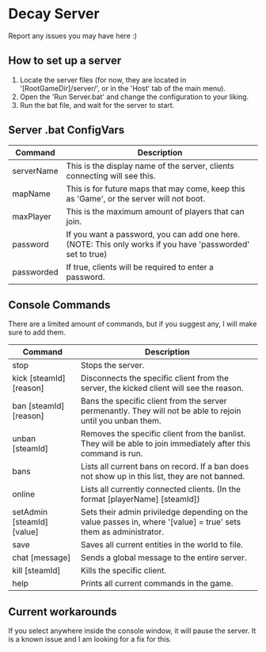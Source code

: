 # Decay Server
Report any issues you may have here :)

## How to set up a server
1. Locate the server files (for now, they are located in '[RootGameDir]/server/', or in the 'Host' tab of the main menu).
2. Open the 'Run Server.bat' and change the configuration to your liking.
3. Run the bat file, and wait for the server to start.

## Server .bat ConfigVars

| Command  | Description |
| ------------- | ------------- |
| serverName  | This is the display name of the server, clients connecting will see this.  |
| mapName  | This is for future maps that may come, keep this as 'Game', or the server will not boot.  |
| maxPlayer  | This is the maximum amount of players that can join.  |
| password  | If you want a password, you can add one here. (NOTE: This only works if you have 'passworded' set to true)  |
| passworded  | If true, clients will be required to enter a password.  |

## Console Commands
There are a limited amount of commands, but if you suggest any, I will make sure to add them.

| Command  | Description |
| ------------- | ------------- |
| stop  | Stops the server.  |
| kick [steamId] [reason]  | Disconnects the specific client from the server, the kicked client will see the reason.  |
| ban [steamId] [reason]  | Bans the specific client from the server permenantly. They will not be able to rejoin until you unban them. |
| unban [steamId]  | Removes the specific client from the banlist. They will be able to join immediately after this command is run.  |
| bans  | Lists all current bans on record. If a ban does not show up in this list, they are not banned.  |
| online  | Lists all currently connected clients. (In the format [playerName] [steamId])  |
| setAdmin [steamId] [value]  | Sets their admin priviledge depending on the value passes in, where '[value] = true' sets them as administrator.  |
| save  | Saves all current entities in the world to file.  |
| chat [message]  | Sends a global message to the entire server.  |
| kill [steamId]  | Kills the specific client.  |
| help  | Prints all current commands in the game.  |

## Current workarounds
If you select anywhere inside the console window, it will pause the server. It is a known issue and I am looking for a fix for this.
